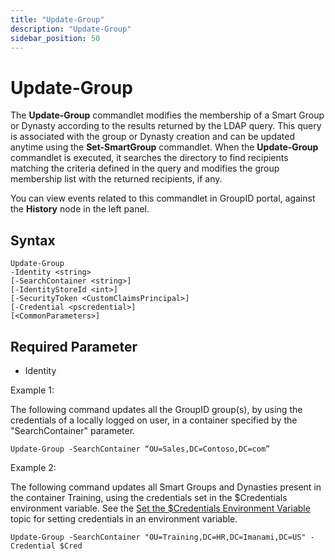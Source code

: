```yaml
---
title: "Update-Group"
description: "Update-Group"
sidebar_position: 50
---
```


# Update-Group

The **Update-Group** commandlet modifies the membership of a Smart Group or Dynasty according to the
results returned by the LDAP query. This query is associated with the group or Dynasty creation and
can be updated anytime using the **Set-SmartGroup** commandlet. When the **Update-Group** commandlet
is executed, it searches the directory to find recipients matching the criteria defined in the query
and modifies the group membership list with the returned recipients, if any.

You can view events related to this commandlet in GroupID portal, against the **History** node in
the left panel.

## Syntax

```
Update-Group
-Identity <string>
[-SearchContainer <string>]
[-IdentityStoreId <int>]
[-SecurityToken <CustomClaimsPrincipal>]
[-Credential <pscredential>]
[<CommonParameters>]
```

## Required Parameter

- Identity

Example 1:

The following command updates all the GroupID group(s), by using the credentials of a locally logged
on user, in a container specified by the "SearchContainer" parameter.

```
Update-Group -SearchContainer “OU=Sales,DC=Contoso,DC=com”
```

Example 2:

The following command updates all Smart Groups and Dynasties present in the container Training,
using the credentials set in the $Credentials environment variable. See the
[Set the $Credentials Environment Variable](/docs/directorymanager/11.0/managementshell/setthecredential.md)
topic for setting credentials in an environment variable.

```
Update-Group -SearchContainer "OU=Training,DC=HR,DC=Imanami,DC=US" -Credential $Cred
```
